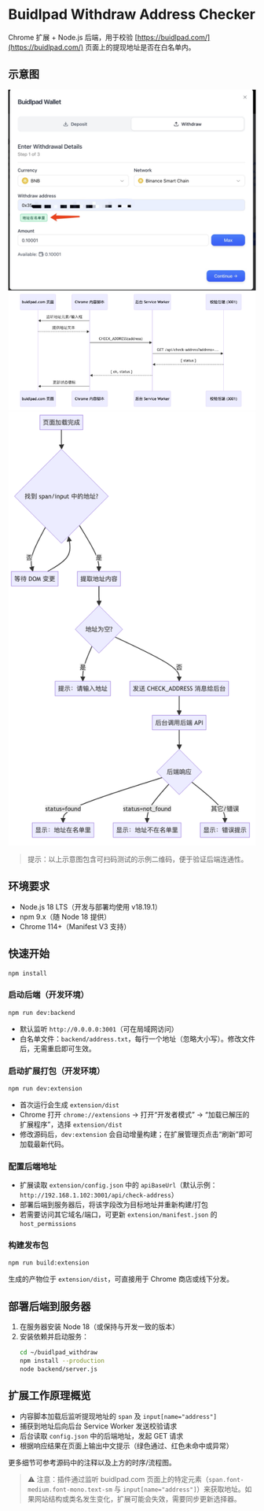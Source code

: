 # Buidlpad Withdraw Address Checker

Chrome 扩展 + Node.js 后端，用于校验 [https://buidlpad.com/](https://buidlpad.com/) 页面上的提现地址是否在白名单内。

## 示意图
![页面效果示例](效果图/1.jpg)
![交互时序图](效果图/01_交互时序图.png)
![逻辑流程图](效果图/02_逻辑流程图.png)

> 提示：以上示意图包含可扫码测试的示例二维码，便于验证后端连通性。

## 环境要求

- Node.js 18 LTS（开发与部署均使用 v18.19.1）
- npm 9.x（随 Node 18 提供）
- Chrome 114+（Manifest V3 支持）

## 快速开始

```bash
npm install
```

### 启动后端（开发环境）

```bash
npm run dev:backend
```

- 默认监听 `http://0.0.0.0:3001`（可在局域网访问）
- 白名单文件：`backend/address.txt`，每行一个地址（忽略大小写）。修改文件后，无需重启即可生效。

### 启动扩展打包（开发环境）

```bash
npm run dev:extension
```

- 首次运行会生成 `extension/dist`
- Chrome 打开 `chrome://extensions` → 打开“开发者模式” → “加载已解压的扩展程序”，选择 `extension/dist`
- 修改源码后，`dev:extension` 会自动增量构建；在扩展管理页点击“刷新”即可加载最新代码。

### 配置后端地址

- 扩展读取 `extension/config.json` 中的 `apiBaseUrl`（默认示例：`http://192.168.1.102:3001/api/check-address`）
- 部署后端到服务器后，将该字段改为目标地址并重新构建/打包
- 若需要访问其它域名/端口，可更新 `extension/manifest.json` 的 `host_permissions`

### 构建发布包

```bash
npm run build:extension
```

生成的产物位于 `extension/dist`，可直接用于 Chrome 商店或线下分发。

## 部署后端到服务器

1. 在服务器安装 Node 18（或保持与开发一致的版本）
2. 安装依赖并启动服务：
   ```bash
   cd ~/buidlpad_withdraw
   npm install --production
   node backend/server.js
   ```

## 扩展工作原理概览

- 内容脚本加载后监听提现地址的 `span` 及 `input[name="address"]`
- 捕获到地址后向后台 Service Worker 发送校验请求
- 后台读取 `config.json` 中的后端地址，发起 GET 请求
- 根据响应结果在页面上输出中文提示（绿色通过、红色未命中或异常）

更多细节可参考源码中的注释以及上方的时序/流程图。

> ⚠️ 注意：插件通过监听 buidlpad.com 页面上的特定元素（`span.font-medium.font-mono.text-sm` 与 `input[name="address"]`）来获取地址。如果网站结构或类名发生变化，扩展可能会失效，需要同步更新选择器。
